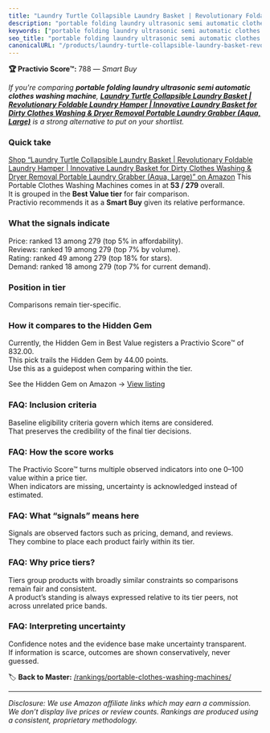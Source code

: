 ```yaml
---
title: "Laundry Turtle Collapsible Laundry Basket | Revolutionary Foldable Laundry Hamper | Innovative Laundry Basket for Dirty Clothes Washing & Dryer Removal Portable Laundry Grabber (Aqua, Large)"
description: "portable folding laundry ultrasonic semi automatic clothes washing machine: Data-driven within Best Value ranking using the Practivio Score™. Positioned by qua…"
keywords: ["portable folding laundry ultrasonic semi automatic clothes washing machine"]
seo_title: "portable folding laundry ultrasonic semi automatic clothes washing machine — Smart Buy Best Value (2025)"
canonicalURL: "/products/laundry-turtle-collapsible-laundry-basket-revolutionary-foldable-laundry-hamper-innovative-laundry-basket-for-dirty-clothes-washing-dryer-removal-portable-laundry-grabber-aqua-large-B0DKNPHYNQ/"
---
```


**🏆 Practivio Score™:** 788 — _Smart Buy_


*If you're comparing **portable folding laundry ultrasonic semi automatic clothes washing machine**, **[Laundry Turtle Collapsible Laundry Basket | Revolutionary Foldable Laundry Hamper | Innovative Laundry Basket for Dirty Clothes Washing & Dryer Removal Portable Laundry Grabber (Aqua, Large)](https://www.amazon.com/dp/B0DKNPHYNQ?tag=practivio-20)** is a strong alternative to put on your shortlist.*
### Quick take
[Shop “Laundry Turtle Collapsible Laundry Basket | Revolutionary Foldable Laundry Hamper | Innovative Laundry Basket for Dirty Clothes Washing & Dryer Removal Portable Laundry Grabber (Aqua, Large)” on Amazon](https://www.amazon.com/dp/B0DKNPHYNQ?tag=practivio-20)
This Portable Clothes Washing Machines comes in at **53 / 279** overall.  
It is grouped in the **Best Value tier** for fair comparison.  
Practivio recommends it as a **Smart Buy** given its relative performance.

### What the signals indicate
Price: ranked 13 among 279 (top 5% in affordability).  
Reviews: ranked 19 among 279 (top 7% by volume).  
Rating: ranked 49 among 279 (top 18% for stars).  
Demand: ranked 18 among 279 (top 7% for current demand).

### Position in tier
Comparisons remain tier-specific.

### How it compares to the Hidden Gem
Currently, the Hidden Gem in Best Value registers a Practivio Score™ of 832.00.  
This pick trails the Hidden Gem by 44.00 points.  
Use this as a guidepost when comparing within the tier.  

See the Hidden Gem on Amazon → [View listing](https://www.amazon.com/dp/B01N68XF0O?tag=practivio-20)

### FAQ: Inclusion criteria
Baseline eligibility criteria govern which items are considered.  
That preserves the credibility of the final tier decisions.

### FAQ: How the score works
The Practivio Score™ turns multiple observed indicators into one 0–100 value within a price tier.  
When indicators are missing, uncertainty is acknowledged instead of estimated.

### FAQ: What “signals” means here
Signals are observed factors such as pricing, demand, and reviews.  
They combine to place each product fairly within its tier.

### FAQ: Why price tiers?
Tiers group products with broadly similar constraints so comparisons remain fair and consistent.  
A product’s standing is always expressed relative to its tier peers, not across unrelated price bands.

### FAQ: Interpreting uncertainty
Confidence notes and the evidence base make uncertainty transparent.  
If information is scarce, outcomes are shown conservatively, never guessed.


🏷️ **Back to Master:** [/rankings/portable-clothes-washing-machines/](/rankings/portable-clothes-washing-machines/)

---
_Disclosure: We use Amazon affiliate links which may earn a commission. We don’t display live prices or review counts. Rankings are produced using a consistent, proprietary methodology._
